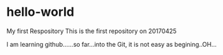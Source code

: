 # hello-world
My first Respository
This is the first repository on 20170425


I am learning github......so far...into the Git, it is not easy as begining..OH...
